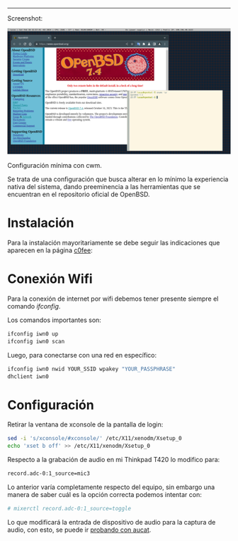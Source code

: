----------------------------------------------------------------------

Screenshot:

![](fotoprincipal.png)

Configuración mínima con cwm.

Se trata de una configuración que busca alterar en lo mínimo la experiencia nativa del sistema, dando preeminencia a las herramientas que se
encuentran en el repositorio oficial de OpenBSD.

# Instalación

Para la instalación mayoritariamente se debe seguir las indicaciones que
aparecen en la página
[c0fee](https://www.c0ffee.net/blog/openbsd-on-a-laptop):

# Conexión Wifi

Para la conexión de internet por wifi debemos tener presente siempre el
comando *ifconfig*.

Los comandos importantes son:

``` bash
ifconfig iwn0 up
ifconfig iwn0 scan
```

Luego, para conectarse con una red en específico:

``` bash
ifconfig iwn0 nwid YOUR_SSID wpakey "YOUR_PASSPHRASE"
dhclient iwn0
```
# Configuración

Retirar la ventana de xconsole de la pantalla de login:

``` bash
sed -i 's/xconsole/#xconsole/' /etc/X11/xenodm/Xsetup_0
echo 'xset b off' >> /etc/X11/xenodm/Xsetup_0
```

Respecto a la grabación de audio en mi Thinkpad T420 lo modifico para:

``` bash
record.adc-0:1_source=mic3
```

Lo anterior varía completamente respecto del equipo, sin embargo una
manera de saber cuál es la opción correcta podemos intentar con:

``` bash
# mixerctl record.adc-0:1_source=toggle
```

Lo que modificará la entrada de dispositivo de audio para la captura de
audio, con esto, se puede ir [probando con
aucat](https://www.openbsd.org/faq/faq13.html).
